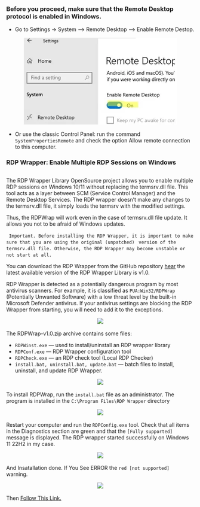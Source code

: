 ### Before you proceed, make sure that the Remote Desktop protocol is enabled in Windows.
  - Go to Settings -> System --> Remote Desktop --> Enable Remote Destop.
   <div align="center">
	<img src="https://raw.githubusercontent.com/rhshourav/RDPWrap/refs/heads/main/src/img/img_2.jpg">
  </div>   

  
  - Or use the classic Control Panel: run the command  ``` SystemPropertiesRemote ```   and check the option Allow remote connection to this computer.


### RDP Wrapper: Enable Multiple RDP Sessions on Windows
##
The RDP Wrapper Library OpenSource project allows you to enable multiple RDP sessions on Windows 10/11 without replacing the termsrv.dll file. This tool acts as a layer between SCM (Service Control Manager) and the Remote Desktop Services. The RDP wrapper doesn’t make any changes to the termsrv.dll file, it simply loads the termsrv with the modified settings.

Thus, the RDPWrap will work even in the case of termsrv.dll file update. It allows you not to be afraid of Windows updates.

``` Important. Before installing the RDP Wrapper, it is important to make sure that you are using the original (unpatched)```
``` version of the termsrv.dll file. Otherwise, the RDP Wrapper may become unstable or not start at all.```

You can download the RDP Wrapper from the GitHub repository [hear](https://github.com/rhshourav/RDPWrap/releases) the latest available version of the RDP Wrapper Library is v1.0.

RDP Wrapper is detected as a potentially dangerous program by most antivirus scanners.  For example, it is classified as ```PUA:Win32/RDPWrap ```(Potentially Unwanted Software) with a low threat level by the built-in Microsoft Defender antivirus. If your antivirus settings are blocking the RDP Wrapper from starting, you will need to add it to the exceptions.
<div align="center">
	<img style='center' src="https://raw.githubusercontent.com/rhshourav/RDPWrap/refs/heads/main/src/img/img_3.jpg">
</div>



The RDPWrap-v1.0.zip archive contains some files:
-  ```RDPWinst.exe``` — used to install/uninstall an RDP wrapper library
-  ```RDPConf.exe``` — RDP Wrapper configuration tool
-  ```RDPCheck.exe``` — an RDP check tool (Local RDP Checker)
-  ```install.bat, uninstall.bat, update.bat``` — batch files to install, uninstall, and update RDP Wrapper.

<div align="center">
	<img style='center' src="https://raw.githubusercontent.com/rhshourav/RDPWrap/refs/heads/main/src/img/img_4.jpg">
</div>



To install RDPWrap, run the ```install.bat``` file as an administrator. The program is installed in the ````C:\Program Files\RDP Wrapper```` directory

<div align="center">
	<img style='center' src="https://raw.githubusercontent.com/rhshourav/RDPWrap/refs/heads/main/src/img/img_5.jpg">
</div>


Restart your computer and run the ```RDPConfig.exe``` tool. Check that all items in the Diagnostics section are green and that the ```[Fully supported]``` message is displayed. The RDP wrapper started successfully on Windows 11 22H2 in my case.




<div align="center">
	<img style='center' src="https://raw.githubusercontent.com/rhshourav/RDPWrap/refs/heads/main/src/img/img_6.jpg">
</div>



And Insatallation done. If You See ERROR  the ```red [not supported] ``` warning.


<div align="center">
	<img style='center' src="https://raw.githubusercontent.com/rhshourav/RDPWrap/refs/heads/main/src/img/img_7.jpg">
</div>


Then [Follow This Link.](https://github.com/rhshourav/RDPWrap/blob/main/not-Supported_FIX.md)
